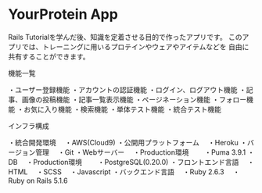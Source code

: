 # YourProtein App

Rails Tutorialを学んだ後、知識を定着させる目的で作ったアプリです。
このアプリでは、トレーニングに用いるプロテインやウェアやアイテムなどを
自由に共有することができます。

機能一覧

・ユーザー登録機能
・アカウントの認証機能
・ログイン、ログアウト機能
・記事、画像の投稿機能
・記事一覧表示機能
・ページネーション機能
・フォロー機能
・お気に入り機能
・検索機能
・単体テスト機能
・統合テスト機能

インフラ構成

・統合開発環境
　・AWS(Cloud9)
・公開用プラットフォーム
　・Heroku
・バージョン管理
　・Git
・Webサーバー
　・Production環境
　　・Puma 3.9.1
・DB
　・Production環境
　　・PostgreSQL(0.20.0)
・フロントエンド言語
　・HTML
　・SCSS
　・Javascript
・バックエンド言語
　・Ruby 2.6.3
　・Ruby on Rails 5.1.6